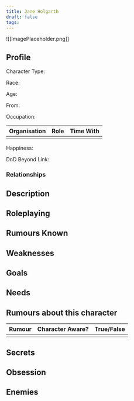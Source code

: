 ```yaml
---
title: Jane Holgarth
draft: false
tags:
---
```

![[ImagePlaceholder.png]]

## Profile
Character Type: 

Race: 

Age:

From:

Occupation:

| Organisation | Role | Time With |
| ------------ | ---- | --------- |
|              |      |           |
Happiness:

DnD Beyond Link:

### Relationships

## Description

## Roleplaying

## Rumours Known

## Weaknesses

## Goals

## Needs

## Rumours about this character 

| Rumour | Character Aware? | True/False |
| ------ | ---------------- | ---------- |
|        |                  |            |
## Secrets

## Obsession

## Enemies



